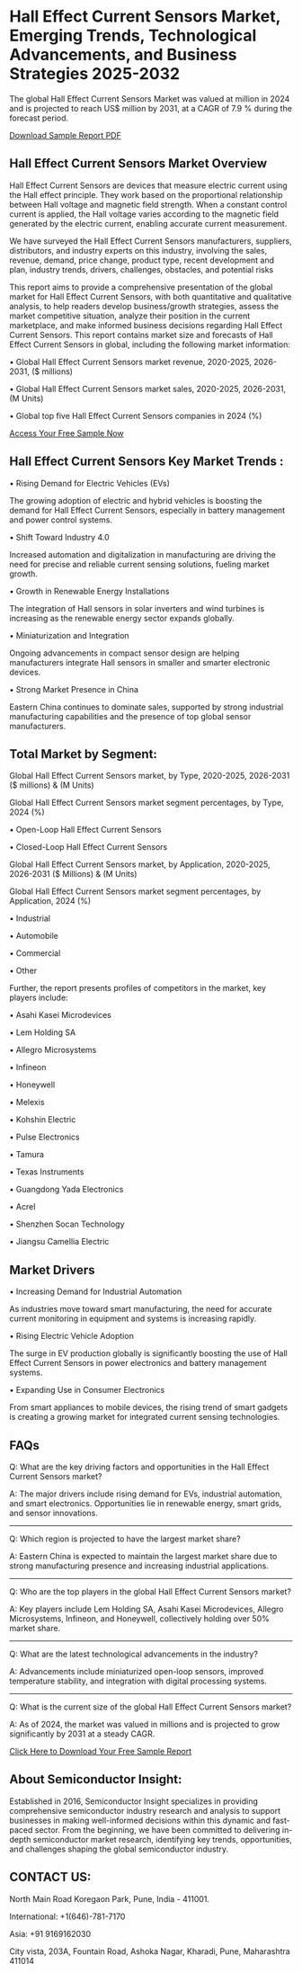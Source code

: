 <h1>Hall Effect Current Sensors Market, Emerging Trends, Technological Advancements, and Business Strategies 2025-2032</h1>

The global Hall Effect Current Sensors Market was valued at million in 2024 and is projected to reach US$ million by 2031, at a CAGR of 7.9 % during the forecast period.

[Download Sample Report PDF](https://semiconductorinsight.com/download-sample-report/?product_id=91021)

<h2>Hall Effect Current Sensors Market Overview</h2>

Hall Effect Current Sensors are devices that measure electric current using the Hall effect principle. They work based on the proportional relationship between Hall voltage and magnetic field strength. When a constant control current is applied, the Hall voltage varies according to the magnetic field generated by the electric current, enabling accurate current measurement.

We have surveyed the Hall Effect Current Sensors manufacturers, suppliers, distributors, and industry experts on this industry, involving the sales, revenue, demand, price change, product type, recent development and plan, industry trends, drivers, challenges, obstacles, and potential risks

This report aims to provide a comprehensive presentation of the global market for Hall Effect Current Sensors, with both quantitative and qualitative analysis, to help readers develop business/growth strategies, assess the market competitive situation, analyze their position in the current marketplace, and make informed business decisions regarding Hall Effect Current Sensors. This report contains market size and forecasts of Hall Effect Current Sensors in global, including the following market information:

•	Global Hall Effect Current Sensors market revenue, 2020-2025, 2026-2031, ($ millions)

•	Global Hall Effect Current Sensors market sales, 2020-2025, 2026-2031, (M Units)

•	Global top five Hall Effect Current Sensors companies in 2024 (%)

[Access Your Free Sample Now](https://semiconductorinsight.com/report/hall-effect-current-sensors-market/)

<h2>Hall Effect Current Sensors Key Market Trends  :</h2>

•	Rising Demand for Electric Vehicles (EVs)

The growing adoption of electric and hybrid vehicles is boosting the demand for Hall Effect Current Sensors, especially in battery management and power control systems.

•	Shift Toward Industry 4.0

Increased automation and digitalization in manufacturing are driving the need for precise and reliable current sensing solutions, fueling market growth.

•	Growth in Renewable Energy Installations

The integration of Hall sensors in solar inverters and wind turbines is increasing as the renewable energy sector expands globally.

•	Miniaturization and Integration

Ongoing advancements in compact sensor design are helping manufacturers integrate Hall sensors in smaller and smarter electronic devices.

•	Strong Market Presence in China

Eastern China continues to dominate sales, supported by strong industrial manufacturing capabilities and the presence of top global sensor manufacturers.

<h2>Total Market by Segment:</h2>

Global Hall Effect Current Sensors market, by Type, 2020-2025, 2026-2031 ($ millions) & (M Units)

Global Hall Effect Current Sensors market segment percentages, by Type, 2024 (%)

•	Open-Loop Hall Effect Current Sensors

•	Closed-Loop Hall Effect Current Sensors

Global Hall Effect Current Sensors market, by Application, 2020-2025, 2026-2031 ($ Millions) & (M Units)

Global Hall Effect Current Sensors market segment percentages, by Application, 2024 (%)

•	Industrial

•	Automobile

•	Commercial

•	Other

Further, the report presents profiles of competitors in the market, key players include:

•	Asahi Kasei Microdevices

•	Lem Holding SA

•	Allegro Microsystems

•	Infineon

•	Honeywell

•	Melexis

•	Kohshin Electric

•	Pulse Electronics

•	Tamura

•	Texas Instruments

•	Guangdong Yada Electronics

•	Acrel

•	Shenzhen Socan Technology

•	Jiangsu Camellia Electric

<h2>Market Drivers</h2>

•	Increasing Demand for Industrial Automation

As industries move toward smart manufacturing, the need for accurate current monitoring in equipment and systems is increasing rapidly.

•	Rising Electric Vehicle Adoption

The surge in EV production globally is significantly boosting the use of Hall Effect Current Sensors in power electronics and battery management systems.

•	Expanding Use in Consumer Electronics

From smart appliances to mobile devices, the rising trend of smart gadgets is creating a growing market for integrated current sensing technologies.

<h2>FAQs</h2>

Q: What are the key driving factors and opportunities in the Hall Effect Current Sensors market?

A: The major drivers include rising demand for EVs, industrial automation, and smart electronics. Opportunities lie in renewable energy, smart grids, and sensor innovations.

________________________________________
Q: Which region is projected to have the largest market share?

A: Eastern China is expected to maintain the largest market share due to strong manufacturing presence and increasing industrial applications.

________________________________________

Q: Who are the top players in the global Hall Effect Current Sensors market?

A: Key players include Lem Holding SA, Asahi Kasei Microdevices, Allegro Microsystems, Infineon, and Honeywell, collectively holding over 50% market share.

________________________________________

Q: What are the latest technological advancements in the industry?

A: Advancements include miniaturized open-loop sensors, improved temperature stability, and integration with digital processing systems.

________________________________________

Q: What is the current size of the global Hall Effect Current Sensors market?

A: As of 2024, the market was valued in millions and is projected to grow significantly by 2031 at a steady CAGR.

[Click Here to Download Your Free Sample Report ](https://semiconductorinsight.com/download-sample-report/?product_id=91021)

<h2>About Semiconductor Insight:</h2>

Established in 2016, Semiconductor Insight specializes in providing comprehensive semiconductor industry research and analysis to support businesses in making well-informed decisions within this dynamic and fast-paced sector. From the beginning, we have been committed to delivering in-depth semiconductor market research, identifying key trends, opportunities, and challenges shaping the global semiconductor industry.

<h2>CONTACT US:</h2>

North Main Road Koregaon Park, Pune, India - 411001.

International: +1(646)-781-7170

Asia: +91 9169162030

City vista, 203A, Fountain Road, Ashoka Nagar, Kharadi, Pune, Maharashtra 411014



